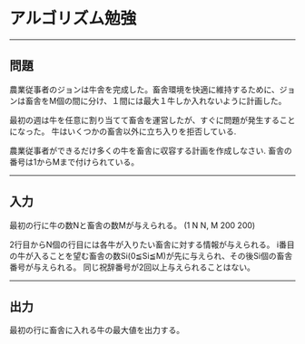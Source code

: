 # アルゴリズム勉強

---------------
問題
---------------
農業従事者のジョンは牛舎を完成した。畜舎環境を快適に維持するために、ジョンは畜舎をM個の間に分け、１間には最大１牛しか入れないように計画した。

最初の週は牛を任意に割り当てて畜舎を運営したが、すぐに問題が発生することになった。 牛はいくつかの畜舎以外に立ち入りを拒否している.

農業従事者ができるだけ多くの牛を畜舎に収容する計画を作成しなさい. 畜舎の番号は1からMまで付けられている。

---------------
入力
---------------
最初の行に牛の数Nと畜舎の数Mが与えられる。 (1   N  N,  M   200  200)

2行目からN個の行目には各牛が入りたい畜舎に対する情報が与えられる。 i番目の牛が入ることを望む畜舎の数Si(0≦Si≦M)が先に与えられ、その後Si個の畜舎番号が与えられる。 同じ祝辞番号が2回以上与えられることはない。

---------------
出力
---------------
最初の行に畜舎に入れる牛の最大値を出力する。
